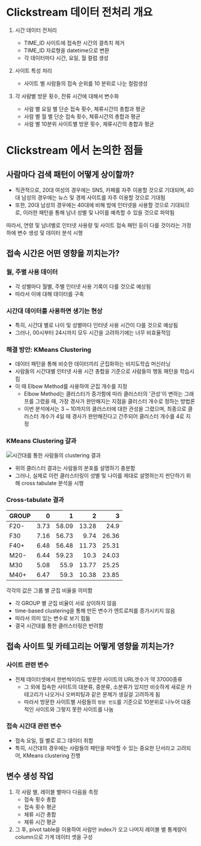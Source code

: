 # Clickstream 데이터 전처리 개요
1. 시간 데이터 전처리
    - TIME_ID 사이트에 접속한 시간의 결측치 제거
    - TIME_ID 자료형을 datetime으로 변환
    - 각 데이터마다 시간, 요일, 월 컬럼 생성

2. 사이트 특성 처리
    - 사이트 별 사람들의 접속 순위를 10 분위로 나눈 컬럼생성    

3. 각 사람별 방문 횟수, 잔류 시간에 대해서 변수화
    - 사람 별 요일 별 단순 접속 횟수, 체류시간의 총합과 평균
    - 사람 별 월 별 단순 접속 횟수, 체류시간의 총합과 평균
    - 사람 별 10분위 사이트별 방문 횟수, 체류시간의 총합과 평균

# Clickstream 에서 논의한 점들
## 사람마다 검색 패턴이 어떻게 상이할까?
+ 직관적으로, 20대 여성의 경우에는 SNS, 카페를 자주 이용할 것으로 기대되며, 40대 남성의 경우에는 뉴스 및 경제 사이트를 자주 이용할 것으로 기대됨
+ 또한, 20대 남성의 경우에는 40대에 비해 밤에 인터넷을 사용할 것으로 기대되므로, 이러한 패턴을 통해 남녀 성별 및 나이를 예측할 수 있을 것으로 파악됨

따라서, 연령 및 남녀별로 인터넷 사용량 및 사이트 접속 패턴 등이 다를 것이라는 가정하에 변수 생성 및 데이터 분석 시행

## 접속 시간은 어떤 영향을 끼치는가?
### 월, 주별 사용 데이터
+ 각 성별마다 월별, 주별 인터넷 사용 기록이 다를 것으로 예상됨
+ 따라서 이에 대해 데이터를 구축
### 시간대 데이터를 사용하면 생기는 현상
+ 특히, 시간대 별로 나이 및 성별마다 인터넷 사용 시간이 다를 것으로 예상됨
+ 그러나, 00시부터 24시까지 모두 시간을 고려하기에는 너무 비효율적임
### 해결 방안: KMeans Clustering
+ 데이터 패턴을 통해 비슷한 데이터끼리 군집화하는 비지도학습 머신러닝
+ 사람들의 시간대별 인터넷 사용 시간 총합을 기준으로 사람들의 행동 패턴을 학습시킴
+ 이 때 Elbow Method를 사용하여 군집 개수를 지정
    + Elbow Method는 클러스터가 증가함에 따라 클러스터의 '관성'이 변하는 그래프를 그렸을 때, 가장 경사가 완만해지는 지점을 클러스터 개수로 정하는 방법론
    + 이번 분석에서는 3 ~ 10까지의 클러스터에 대한 관성을 그렸으며, 최종으로 클러스터 개수가 4일 때 경사가 완만해진다고 간주되어 클러스터 개수를 4로 지정
### KMeans Clustering 걀과
![시간대를 통한 사람들의 clustering 결과]('./time_cluster_result.png')
+ 위의 클러스터 결과는 사람들의 분포를 설명하기 충분함
+ 그러나, 실제로 이런 클러스터링이 성별 및 나이를 제대로 설명하는지 판단하기 위해 cross tabulate 분석을 시행

### Cross-tabulate 결과
| GROUP   |    0 |     1 |     2 |     3 |
|:--------|-----:|------:|------:|------:|
| F20-    | 3.73 | 58.09 | 13.28 | 24.9  |
| F30     | 7.16 | 56.73 |  9.74 | 26.36 |
| F40+    | 6.48 | 56.48 | 11.73 | 25.31 |
| M20-    | 6.44 | 59.23 | 10.3  | 24.03 |
| M30     | 5.08 | 55.9  | 13.77 | 25.25 |
| M40+    | 6.47 | 59.3  | 10.38 | 23.85 |
각각의 값은 그룹 별 군집 비율을 의미함
+ 각 GROUP 별 군집 비율이 서로 상이하지 않음 
+ time-based clustering을 통해 만든 변수가 엔트로피를 증가시키지 않음 
+ 따라서 의미 있는 변수로 보기 힘듦
+ 결국 시간대를 통한 클러스터링은 반려함

## 접속 사이트 및 카테고리는 어떻게 영향을 끼치는가?
### 사이트 관련 변수 
- 전체 데이터셋에서 한번씩이라도 방문한 사이트의 URL갯수가 약 37000종류
    - 그 외에 접속한 사이트의 대분류, 중분류, 소분류가 있지만 비슷하게 새로운 카테고리가 나오거나 오버피팅과 같은 문제가 생길걸 고려하게 됨
    - 따라서 방문한 사이트별 사람들의 `방문 빈도`를 기준으로 10분위로 나누어 대중적인 사이트와 그렇지 못한 사이트를 나눔

### 접속 시간대 관련 변수 
- 접속 요일, 월 별로 로그 데이터 취합
- 특히, 시간대의 경우에는 사람들의 패턴을 파악할 수 있는 중요한 단서라고 고려되어, KMeans clustering 진행

## 변수 생성 작업
1. 각 사람 별, 레이블 별마다 다음을 측정
    + 접속 횟수 총합
    + 접속 횟수 평균
    + 체류 시간 총합
    + 체류 시간 평균
2. 그 후, pivot table을 이용하여 사람만 index가 오고 나머지 레이블 별 통계량이 column으로 가게 데이터 셋을 구성